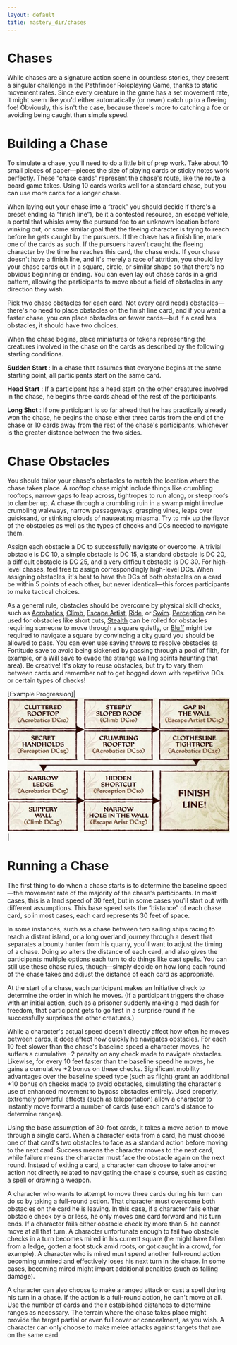 ```yaml
---
layout: default
title: mastery_dir/chases
---
```

# Chases

While chases are a signature action scene in countless stories, they present a singular challenge in the Pathfinder Roleplaying Game, thanks to static movement rates. Since every creature in the game has a set movement rate, it might seem like you'd either automatically (or never) catch up to a fleeing foe! Obviously, this isn't the case, because there's more to catching a foe or avoiding being caught than simple speed.

# Building a Chase

To simulate a chase, you'll need to do a little bit of prep work. Take about 10 small pieces of paper—pieces the size of playing cards or sticky notes work perfectly. These “chase cards” represent the chase's route, like the route a board game takes. Using 10 cards works well for a standard chase, but you can use more cards for a longer chase.

When laying out your chase into a “track” you should decide if there's a preset ending (a “finish line”), be it a contested resource, an escape vehicle, a portal that whisks away the pursued foe to an unknown location before winking out, or some similar goal that the fleeing character is trying to reach before he gets caught by the pursuers. If the chase has a finish line, mark one of the cards as such. If the pursuers haven't caught the fleeing character by the time he reaches this card, the chase ends. If your chase doesn't have a finish line, and it's merely a race of attrition, you should lay your chase cards out in a square, circle, or similar shape so that there's no obvious beginning or ending. You can even lay out chase cards in a grid pattern, allowing the participants to move about a field of obstacles in any direction they wish.

Pick two chase obstacles for each card. Not every card needs obstacles—there's no need to place obstacles on the finish line card, and if you want a faster chase, you can place obstacles on fewer cards—but if a card has obstacles, it should have two choices.

When the chase begins, place miniatures or tokens representing the creatures involved in the chase on the cards as described by the following starting conditions.

**Sudden Start** : In a chase that assumes that everyone begins at the same starting point, all participants start on the same card.

**Head Start** : If a participant has a head start on the other creatures involved in the chase, he begins three cards ahead of the rest of the participants.

**Long Shot** : If one participant is so far ahead that he has practically already won the chase, he begins the chase either three cards from the end of the chase or 10 cards away from the rest of the chase's participants, whichever is the greater distance between the two sides.

# Chase Obstacles

You should tailor your chase's obstacles to match the location where the chase takes place. A rooftop chase might include things like crumbling rooftops, narrow gaps to leap across, tightropes to run along, or steep roofs to clamber up. A chase through a crumbling ruin in a swamp might involve crumbling walkways, narrow passageways, grasping vines, leaps over quicksand, or stinking clouds of nauseating miasma. Try to mix up the flavor of the obstacles as well as the types of checks and DCs needed to navigate them.

Assign each obstacle a DC to successfully navigate or overcome. A trivial obstacle is DC 10, a simple obstacle is DC 15, a standard obstacle is DC 20, a difficult obstacle is DC 25, and a very difficult obstacle is DC 30. For high-level chases, feel free to assign correspondingly high-level DCs. When assigning obstacles, it's best to have the DCs of both obstacles on a card be within 5 points of each other, but never identical—this forces participants to make tactical choices.

As a general rule, obstacles should be overcome by physical skill checks, such as [Acrobatics](../skills_dir/acrobatics#_acrobatics), [Climb](../skills_dir/climb#_climb), [Escape Artist](../skills_dir/escapeArtist#_escape-artist), [Ride](../skills_dir/ride#_ride), or [Swim](../skills_dir/swim#_swim). [Perception](../skills_dir/perception#_perception) can be used for obstacles like short cuts, [Stealth](../skills_dir/stealth#_stealth) can be rolled for obstacles requiring someone to move through a square quietly, or [Bluff](../skills_dir/bluff#_bluff) might be required to navigate a square by convincing a city guard you should be allowed to pass. You can even use saving throws to resolve obstacles (a Fortitude save to avoid being sickened by passing through a pool of filth, for example, or a Will save to evade the strange wailing spirits haunting that area). Be creative! It's okay to reuse obstacles, but try to vary them between cards and remember not to get bogged down with repetitive DCs or certain types of checks!

[Example Progression]| ![](image_dir/Chases.jpg) |

# Running a Chase

The first thing to do when a chase starts is to determine the baseline speed—the movement rate of the majority of the chase's participants. In most cases, this is a land speed of 30 feet, but in some cases you'll start out with different assumptions. This base speed sets the “distance” of each chase card, so in most cases, each card represents 30 feet of space.

In some instances, such as a chase between two sailing ships racing to reach a distant island, or a long overland journey through a desert that separates a bounty hunter from his quarry, you'll want to adjust the timing of a chase. Doing so alters the distance of each card, and also gives the participants multiple options each turn to do things like cast spells. You can still use these chase rules, though—simply decide on how long each round of the chase takes and adjust the distance of each card as appropriate.

At the start of a chase, each participant makes an Initiative check to determine the order in which he moves. (If a participant triggers the chase with an initial action, such as a prisoner suddenly making a mad dash for freedom, that participant gets to go first in a surprise round if he successfully surprises the other creatures.)

While a character's actual speed doesn't directly affect how often he moves between cards, it does affect how quickly he navigates obstacles. For each 10 feet slower than the chase's baseline speed a character moves, he suffers a cumulative –2 penalty on any check made to navigate obstacles. Likewise, for every 10 feet faster than the baseline speed he moves, he gains a cumulative +2 bonus on these checks. Significant mobility advantages over the baseline speed type (such as flight) grant an additional +10 bonus on checks made to avoid obstacles, simulating the character's use of enhanced movement to bypass obstacles entirely. Used properly, extremely powerful effects (such as teleportation) allow a character to instantly move forward a number of cards (use each card's distance to determine ranges).

Using the base assumption of 30-foot cards, it takes a move action to move through a single card. When a character exits from a card, he must choose one of that card's two obstacles to face as a standard action before moving to the next card. Success means the character moves to the next card, while failure means the character must face the obstacle again on the next round. Instead of exiting a card, a character can choose to take another action not directly related to navigating the chase's course, such as casting a spell or drawing a weapon.

A character who wants to attempt to move three cards during his turn can do so by taking a full-round action. That character must overcome both obstacles on the card he is leaving. In this case, if a character fails either obstacle check by 5 or less, he only moves one card forward and his turn ends. If a character fails either obstacle check by more than 5, he cannot move at all that turn. A character unfortunate enough to fail two obstacle checks in a turn becomes mired in his current square (he might have fallen from a ledge, gotten a foot stuck amid roots, or got caught in a crowd, for example). A character who is mired must spend another full-round action becoming unmired and effectively loses his next turn in the chase. In some cases, becoming mired might impart additional penalties (such as falling damage).

A character can also choose to make a ranged attack or cast a spell during his turn in a chase. If the action is a full-round action, he can't move at all. Use the number of cards and their established distances to determine ranges as necessary. The terrain where the chase takes place might provide the target partial or even full cover or concealment, as you wish. A character can only choose to make melee attacks against targets that are on the same card.


